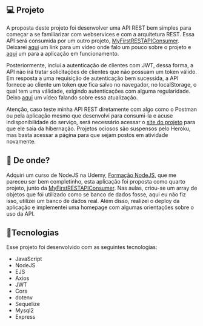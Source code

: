 ## :computer: Projeto

A proposta deste projeto foi desenvolver uma API REST bem simples para começar a se familiarizar com webservices e com a arquitetura REST. Essa API será consumida por um outro projeto, [MyFirstRESTAPIConsumer](https://github.com/caiohscruz/MyFirstRESTAPIConsumer). Deixarei [aqui](https://youtu.be/RVVYuSteLdo) um link para um vídeo onde falo um pouco sobre o projeto e [aqui](https://myfirstrestapiconsumer.herokuapp.com/) um para a aplicação em funcionamento.

Posteriormente, inclui a autenticação de clientes com JWT, dessa forma, a API não irá tratar solicitações de clientes que não possuam um token válido. Em resposta a uma requisição de autenticação bem sucessida, a API fornece ao cliente um token que fica salvo no navegador, no localStorage, o qual tem uma válidade, exigindo autenticações com alguma regularidade. Deixo [aqui](https://youtu.be/hxchZEgVFpg) um vídeo falando sobre essa atualização.

Atenção, caso teste minha API REST diretamente com algo como o Postman ou pela aplicação mesmo que desenvolvi para consumi-la e acuse indisponibilidade do serviço, será necessário acessar o [site do projeto](https://my-first--rest-api.herokuapp.com/) para que ele saia da hibernação. Projetos ociosos são suspensos pelo Heroku, mas basta acessar a página para que sejam postos em atividade novamente.

## :satellite: De onde?

Adquiri um curso de NodeJS na Udemy,  [Formação NodeJS](https://www.udemy.com/course/formacao-nodejs/), que me pareceu ser bem completinho, esta aplicação foi proposta como quarto projeto, junto da [MyFirstRESTAPIConsumer](https://github.com/caiohscruz/MyFirstRESTAPIConsumer). Nas aulas, criou-se um array de objetos que foi utilizado como se banco de dados fosse, aqui eu não fiz isso, utilizei um banco de dados real. Além disso, realizei o deploy da aplicação e implementei uma homepage com algumas orientações sobre o uso da API.

## :rocket:Tecnologias

Esse projeto foi desenvolvido com as seguintes tecnologias:

- JavaScript
- NodeJS
- EJS
- Axios
- JWT
- Cors
- dotenv
- Sequelize
- Mysql2
- Express
